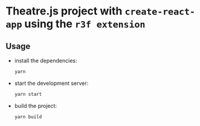 # Theatre.js project with `create-react-app` using the `r3f extension`


## Usage
- install the dependencies:
  ```sh
  yarn
  ```
- start the development server:
  ```sh
  yarn start
  ```
- build the project:
  ```sh
  yarn build
  ```
